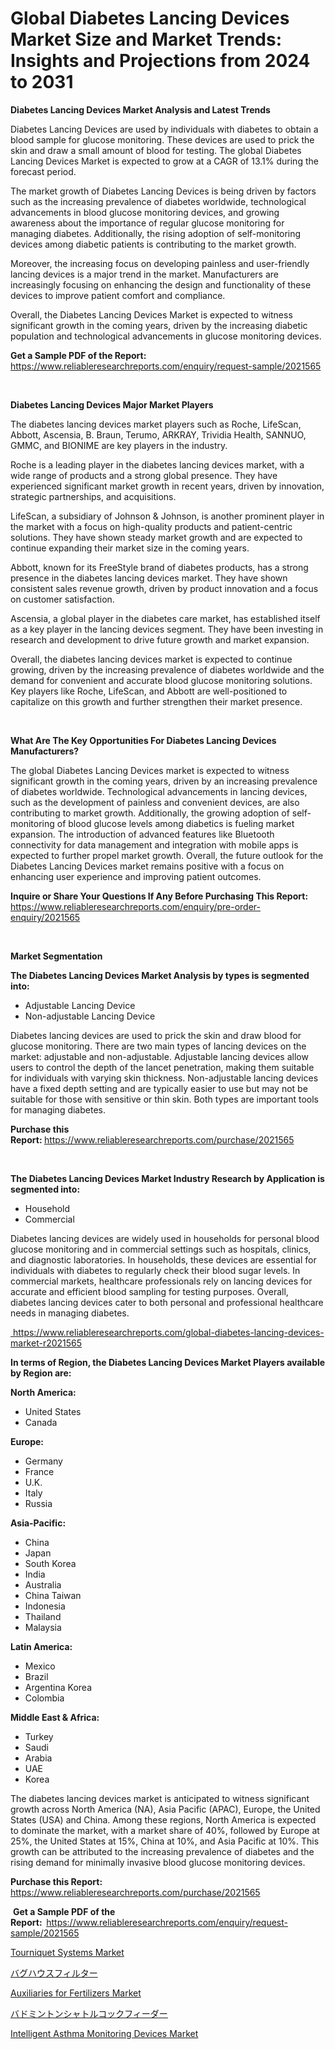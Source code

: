 <p><h1>Global Diabetes Lancing Devices Market Size and Market Trends: Insights and Projections from 2024 to 2031</h1></p><p><strong>Diabetes Lancing Devices Market Analysis and Latest Trends</strong></p>
<p><p>Diabetes Lancing Devices are used by individuals with diabetes to obtain a blood sample for glucose monitoring. These devices are used to prick the skin and draw a small amount of blood for testing. The global Diabetes Lancing Devices Market is expected to grow at a CAGR of 13.1% during the forecast period.</p><p>The market growth of Diabetes Lancing Devices is being driven by factors such as the increasing prevalence of diabetes worldwide, technological advancements in blood glucose monitoring devices, and growing awareness about the importance of regular glucose monitoring for managing diabetes. Additionally, the rising adoption of self-monitoring devices among diabetic patients is contributing to the market growth.</p><p>Moreover, the increasing focus on developing painless and user-friendly lancing devices is a major trend in the market. Manufacturers are increasingly focusing on enhancing the design and functionality of these devices to improve patient comfort and compliance.</p><p>Overall, the Diabetes Lancing Devices Market is expected to witness significant growth in the coming years, driven by the increasing diabetic population and technological advancements in glucose monitoring devices.</p></p>
<p><strong>Get a Sample PDF of the Report:&nbsp;</strong> <a href="https://www.reliableresearchreports.com/enquiry/request-sample/2021565">https://www.reliableresearchreports.com/enquiry/request-sample/2021565</a></p>
<p>&nbsp;</p>
<p><strong>Diabetes Lancing Devices Major Market Players</strong></p>
<p><p>The diabetes lancing devices market players such as Roche, LifeScan, Abbott, Ascensia, B. Braun, Terumo, ARKRAY, Trividia Health, SANNUO, GMMC, and BIONIME are key players in the industry. </p><p>Roche is a leading player in the diabetes lancing devices market, with a wide range of products and a strong global presence. They have experienced significant market growth in recent years, driven by innovation, strategic partnerships, and acquisitions.</p><p>LifeScan, a subsidiary of Johnson & Johnson, is another prominent player in the market with a focus on high-quality products and patient-centric solutions. They have shown steady market growth and are expected to continue expanding their market size in the coming years.</p><p>Abbott, known for its FreeStyle brand of diabetes products, has a strong presence in the diabetes lancing devices market. They have shown consistent sales revenue growth, driven by product innovation and a focus on customer satisfaction.</p><p>Ascensia, a global player in the diabetes care market, has established itself as a key player in the lancing devices segment. They have been investing in research and development to drive future growth and market expansion.</p><p>Overall, the diabetes lancing devices market is expected to continue growing, driven by the increasing prevalence of diabetes worldwide and the demand for convenient and accurate blood glucose monitoring solutions. Key players like Roche, LifeScan, and Abbott are well-positioned to capitalize on this growth and further strengthen their market presence.</p></p>
<p>&nbsp;</p>
<p><strong>What Are The Key Opportunities For Diabetes Lancing Devices Manufacturers?</strong></p>
<p><p>The global Diabetes Lancing Devices market is expected to witness significant growth in the coming years, driven by an increasing prevalence of diabetes worldwide. Technological advancements in lancing devices, such as the development of painless and convenient devices, are also contributing to market growth. Additionally, the growing adoption of self-monitoring of blood glucose levels among diabetics is fueling market expansion. The introduction of advanced features like Bluetooth connectivity for data management and integration with mobile apps is expected to further propel market growth. Overall, the future outlook for the Diabetes Lancing Devices market remains positive with a focus on enhancing user experience and improving patient outcomes.</p></p>
<p><strong>Inquire or Share Your Questions If Any Before Purchasing This Report:</strong> <a href="https://www.reliableresearchreports.com/enquiry/pre-order-enquiry/2021565">https://www.reliableresearchreports.com/enquiry/pre-order-enquiry/2021565</a></p>
<p>&nbsp;</p>
<p><strong>Market Segmentation</strong></p>
<p><strong>The Diabetes Lancing Devices Market Analysis by types is segmented into:</strong></p>
<p><ul><li>Adjustable Lancing Device</li><li>Non-adjustable Lancing Device</li></ul></p>
<p><p>Diabetes lancing devices are used to prick the skin and draw blood for glucose monitoring. There are two main types of lancing devices on the market: adjustable and non-adjustable. Adjustable lancing devices allow users to control the depth of the lancet penetration, making them suitable for individuals with varying skin thickness. Non-adjustable lancing devices have a fixed depth setting and are typically easier to use but may not be suitable for those with sensitive or thin skin. Both types are important tools for managing diabetes.</p></p>
<p><strong>Purchase this Report:&nbsp;</strong><a href="https://www.reliableresearchreports.com/purchase/2021565">https://www.reliableresearchreports.com/purchase/2021565</a></p>
<p>&nbsp;</p>
<p><strong>The Diabetes Lancing Devices Market Industry Research by Application is segmented into:</strong></p>
<p><ul><li>Household</li><li>Commercial</li></ul></p>
<p><p>Diabetes lancing devices are widely used in households for personal blood glucose monitoring and in commercial settings such as hospitals, clinics, and diagnostic laboratories. In households, these devices are essential for individuals with diabetes to regularly check their blood sugar levels. In commercial markets, healthcare professionals rely on lancing devices for accurate and efficient blood sampling for testing purposes. Overall, diabetes lancing devices cater to both personal and professional healthcare needs in managing diabetes.</p></p>
<p><a href="https://www.reliableresearchreports.com/global-diabetes-lancing-devices-market-r2021565">&nbsp;https://www.reliableresearchreports.com/global-diabetes-lancing-devices-market-r2021565</a></p>
<p><strong>In terms of Region, the Diabetes Lancing Devices Market Players available by Region are:</strong></p>
<p>
    <p> <strong> North America: </strong>
        <ul>
            <li>United States</li>
            <li>Canada</li>
        </ul>
        </p> 
    <p> <strong> Europe: </strong>
        <ul>
            <li>Germany</li>
            <li>France</li>
            <li>U.K.</li>
            <li>Italy</li>
            <li>Russia</li>
        </ul>
        </p> 
    <p> <strong> Asia-Pacific: </strong>
        <ul>
            <li>China</li>
            <li>Japan</li>
            <li>South Korea</li>
            <li>India</li>
            <li>Australia</li>
            <li>China Taiwan</li>
            <li>Indonesia</li>
            <li>Thailand</li>
            <li>Malaysia</li>
        </ul>
        </p> 
    <p> <strong> Latin America: </strong>
        <ul>
            <li>Mexico</li>
            <li>Brazil</li>
            <li>Argentina Korea</li>
            <li>Colombia</li>
        </ul>
        </p> 
    <p> <strong> Middle East & Africa: </strong>
        <ul>
            <li>Turkey</li>
            <li>Saudi</li>
            <li>Arabia</li>
            <li>UAE</li>
            <li>Korea</li>
        </ul>
    </p>
    </p>
<p><p>The diabetes lancing devices market is anticipated to witness significant growth across North America (NA), Asia Pacific (APAC), Europe, the United States (USA) and China. Among these regions, North America is expected to dominate the market, with a market share of 40%, followed by Europe at 25%, the United States at 15%, China at 10%, and Asia Pacific at 10%. This growth can be attributed to the increasing prevalence of diabetes and the rising demand for minimally invasive blood glucose monitoring devices.</p></p>
<p><strong>Purchase this Report: </strong><a href="https://www.reliableresearchreports.com/purchase/2021565">https://www.reliableresearchreports.com/purchase/2021565</a></p>
<p>&nbsp;<strong>Get a Sample PDF of the Report:&nbsp;&nbsp;</strong><a href="https://www.reliableresearchreports.com/enquiry/request-sample/2021565">https://www.reliableresearchreports.com/enquiry/request-sample/2021565</a></p>
<p><strong></strong></p>
<p><p><a href="https://github.com/mancsybtousav/Market-Research-Report-List-2/blob/main/tourniquet-systems-market.md">Tourniquet Systems Market</a></p><p><a href="https://github.com/marbadji/Market-Research-Report-List-1/blob/main/732418450891.md">バグハウスフィルター</a></p><p><a href="https://issuu.com/reportprime-2/docs/auxiliaries-for-fertilizers-market-size-2030.pptx">Auxiliaries for Fertilizers Market</a></p><p><a href="https://github.com/ddwcuskozol07187/Market-Research-Report-List-2/blob/main/915931250890.md">バドミントンシャトルコックフィーダー</a></p><p><a href="https://github.com/maudAbbott7/Market-Research-Report-List-1/blob/main/intelligent-asthma-monitoring-devices-market.md">Intelligent Asthma Monitoring Devices Market</a></p></p>